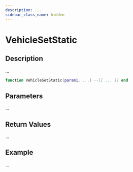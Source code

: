 ```yaml
---
description: ...
sidebar_class_name: hidden
---
```


# VehicleSetStatic

## Description

...

```lua
function VehicleSetStatic(param1, ...) --[[ ... ]] end
```

## Parameters

...

## Return Values

...

## Example

...

